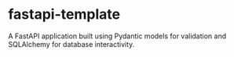 # fastapi-template
A FastAPI application built using Pydantic models for validation and SQLAlchemy for database interactivity. 
